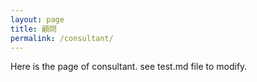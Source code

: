 ```yaml
---
layout: page
title: 顧問
permalink: /consultant/
---
```


Here is the page of consultant.
see test.md file to modify.
